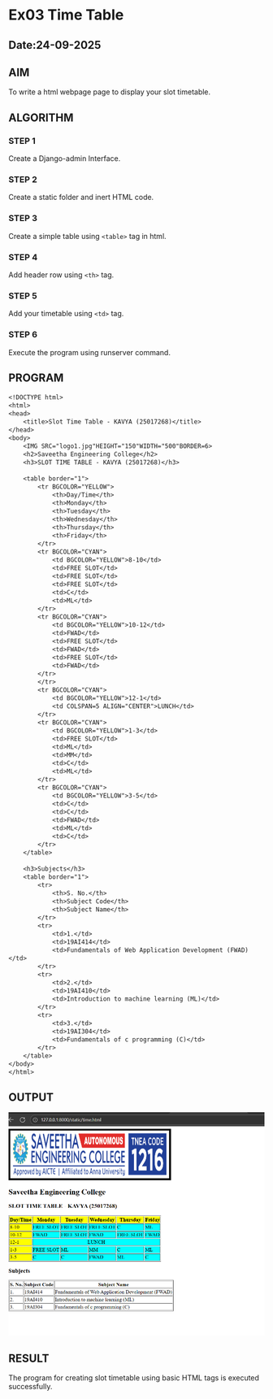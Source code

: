 # Ex03 Time Table
## Date:24-09-2025

## AIM
To write a html webpage page to display your slot timetable.

## ALGORITHM
### STEP 1
Create a Django-admin Interface.

### STEP 2
Create a static folder and inert HTML code.

### STEP 3
Create a simple table using ```<table>``` tag in html.

### STEP 4
Add header row using ```<th>``` tag.

### STEP 5
Add your timetable using ```<td>``` tag.

### STEP 6
Execute the program using runserver command.

## PROGRAM
```
<!DOCTYPE html>
<html>
<head>
    <title>Slot Time Table - KAVYA (25017268)</title>
</head>
<body>
    <IMG SRC="logo1.jpg"HEIGHT="150"WIDTH="500"BORDER=6>
    <h2>Saveetha Engineering College</h2>
    <h3>SLOT TIME TABLE - KAVYA (25017268)</h3>

    <table border="1">
        <tr BGCOLOR="YELLOW">
            <th>Day/Time</th>
            <th>Monday</th>
            <th>Tuesday</th>
            <th>Wednesday</th>
            <th>Thursday</th>
            <th>Friday</th>
        </tr>
        <tr BGCOLOR="CYAN">
            <td BGCOLOR="YELLOW">8-10</td>
            <td>FREE SLOT</td>
            <td>FREE SLOT</td>
            <td>FREE SLOT</td>
            <td>C</td>
            <td>ML</td>
        </tr>
        <tr BGCOLOR="CYAN">
            <td BGCOLOR="YELLOW">10-12</td>
            <td>FWAD</td>
            <td>FREE SLOT</td>
            <td>FWAD</td>
            <td>FREE SLOT</td>
            <td>FWAD</td>
        </tr>
        </tr>
        <tr BGCOLOR="CYAN">
            <td BGCOLOR="YELLOW">12-1</td>
            <td COLSPAN=5 ALIGN="CENTER">LUNCH</td>
        </tr>
        <tr BGCOLOR="CYAN">
            <td BGCOLOR="YELLOW">1-3</td>
            <td>FREE SLOT</td>
            <td>ML</td>
            <td>MM</td>
            <td>C</td>
            <td>ML</td>
        </tr>
        <tr BGCOLOR="CYAN">
            <td BGCOLOR="YELLOW">3-5</td>
            <td>C</td>
            <td>C</td>
            <td>FWAD</td>
            <td>ML</td>
            <td>C</td>
        </tr>
    </table>

    <h3>Subjects</h3>
    <table border="1">
        <tr>
            <th>S. No.</th>
            <th>Subject Code</th>
            <th>Subject Name</th>
        </tr>
        <tr>
            <td>1.</td>
            <td>19AI414</td>
            <td>Fundamentals of Web Application Development (FWAD)</td>
        </tr>
        <tr>
            <td>2.</td>
            <td>19AI410</td>
            <td>Introduction to machine learning (ML)</td>
        </tr>
        <tr>
            <td>3.</td>
            <td>19AI304</td>
            <td>Fundamentals of c programming (C)</td>
        </tr>
    </table>
</body>
</html>
```

## OUTPUT

![alt text](<Screenshot 2025-09-24 153516.png>)

## RESULT
The program for creating slot timetable using basic HTML tags is executed successfully.
